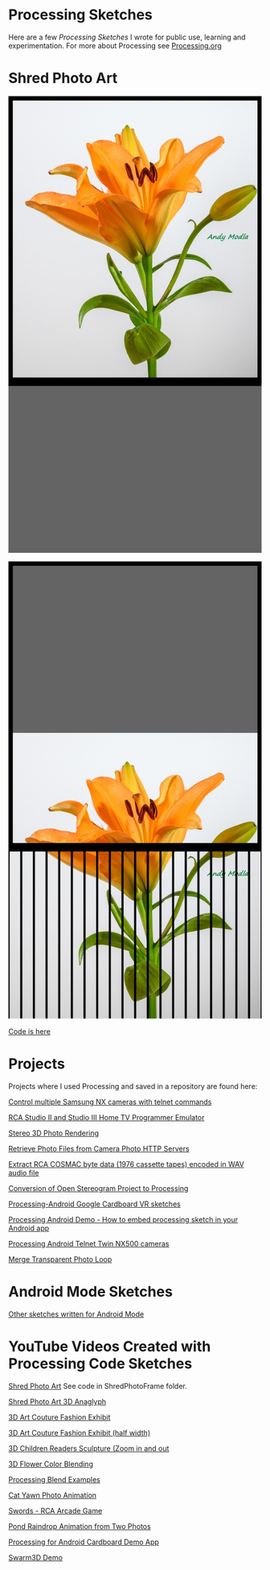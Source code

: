 # Processing Sketches
Here are a few _Processing Sketches_ I wrote for public use, learning and experimentation.
For more about Processing see [Processing.org](https://processing.org/)

# Shred Photo Art

![Generated Frame for Shredded Photo Art](ShredPhotoFrame/video/frame001.jpg)

![Generated Frame for Shredded Photo Art](ShredPhotoFrame/video/frame082.jpg)

[Code is here](https://github.com/ajavamind/ProcessingSketches/tree/main/ShredPhotoFrame)


# Projects
Projects where I used Processing and saved in a repository are found here:

[Control multiple Samsung NX cameras with telnet commands](https://github.com/ajavamind/Multi-NX-Camera-Control)

[RCA Studio II and Studio III Home TV Programmer Emulator](https://github.com/ajavamind/rca-studio2)

[Stereo 3D Photo Rendering](https://github.com/ajavamind/StereoRenderExample)

[Retrieve Photo Files from Camera Photo HTTP Servers](https://github.com/ajavamind/GetFiles)

[Extract RCA COSMAC byte data (1976 cassette tapes) encoded in WAV audio file](https://github.com/ajavamind/Extract-WAV-Data)

[Conversion of Open Stereogram Project to Processing](https://github.com/ajavamind/OpenStereogram)

[Processing-Android Google Cardboard VR sketches](https://github.com/ajavamind/Processing-Cardboard)

[Processing Android Demo - How to embed processing sketch in your Android app](https://github.com/ajavamind/ProcessingAndroidDemo)

[Processing Android Telnet Twin NX500 cameras](https://github.com/ajavamind/ProcessingAndroidTelnetTwinNX500)

[Merge Transparent Photo Loop](https://github.com/ajavamind/MergeTransparentPhotoLoop)

# Android Mode Sketches

[Other sketches written for Android Mode](https://github.com/ajavamind/processing-android)

# YouTube Videos Created with Processing Code Sketches

  
[Shred Photo Art](https://youtu.be/zT58Xq-SjjI)  See code in ShredPhotoFrame folder.

[Shred Photo Art 3D Anaglyph](https://youtu.be/eS2jV-pJ1VI)

[3D Art Couture Fashion Exhibit](https://youtu.be/E1qOhr-95Xw)

[3D Art Couture Fashion Exhibit (half width)](https://youtu.be/v7Q8BkmMUdw)

[3D Children Readers Sculpture (Zoom in and out](https://youtu.be/5adfnIxg5yk)

[3D Flower Color Blending](https://youtu.be/yEtTXWjYyvc)

[Processing Blend Examples](https://youtu.be/cKkwaVFYCd4)

[Cat Yawn Photo Animation](https://youtu.be/tjVFPhWwpE0)

[Swords - RCA Arcade Game](https://youtu.be/xbSNnIyc1K4)

[Pond Raindrop Animation from Two Photos](https://youtu.be/biUsRet6-xI)

[Processing for Android Cardboard Demo App](https://youtu.be/zs7SNsNCpqA)

[Swarm3D Demo](https://youtu.be/90Q82x0HjRg)
 
